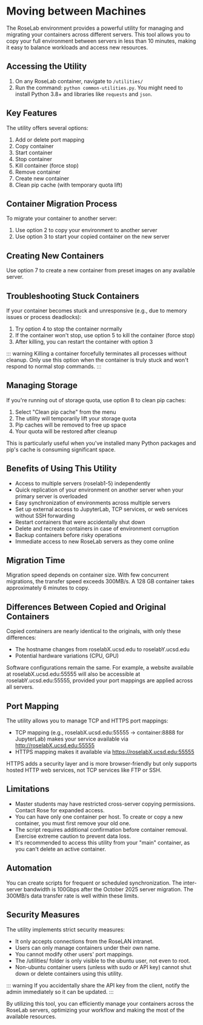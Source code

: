 # Moving between Machines

The RoseLab environment provides a powerful utility for managing and migrating your containers across different servers. This tool allows you to copy your full environment between servers in less than 10 minutes, making it easy to balance workloads and access new resources.

## Accessing the Utility

1. On any RoseLab container, navigate to `/utilities/`
2. Run the command: `python common-utilities.py`. You might need to install Python 3.8+ and libraries like `requests` and `json`.

## Key Features

The utility offers several options:

1. Add or delete port mapping
2. Copy container
3. Start container
4. Stop container
5. Kill container (force stop)
6. Remove container
7. Create new container
8. Clean pip cache (with temporary quota lift)

## Container Migration Process

To migrate your container to another server:

1. Use option 2 to copy your environment to another server
2. Use option 3 to start your copied container on the new server

## Creating New Containers

Use option 7 to create a new container from preset images on any available server.

## Troubleshooting Stuck Containers

If your container becomes stuck and unresponsive (e.g., due to memory issues or process deadlocks):

1. Try option 4 to stop the container normally
2. If the container won't stop, use option 5 to kill the container (force stop)
3. After killing, you can restart the container with option 3

::: warning
Killing a container forcefully terminates all processes without cleanup. Only use this option when the container is truly stuck and won't respond to normal stop commands.
:::

## Managing Storage

If you're running out of storage quota, use option 8 to clean pip caches:

1. Select "Clean pip cache" from the menu
2. The utility will temporarily lift your storage quota
3. Pip caches will be removed to free up space
4. Your quota will be restored after cleanup

This is particularly useful when you've installed many Python packages and pip's cache is consuming significant space.

## Benefits of Using This Utility

- Access to multiple servers (roselab1-5) independently
- Quick replication of your environment on another server when your primary server is overloaded
- Easy synchronization of environments across multiple servers
- Set up external access to JupyterLab, TCP services, or web services without SSH forwarding
- Restart containers that were accidentally shut down
- Delete and recreate containers in case of environment corruption
- Backup containers before risky operations
- Immediate access to new RoseLab servers as they come online

## Migration Time

Migration speed depends on container size. With few concurrent migrations, the transfer speed exceeds 300MB/s. A 128 GB container takes approximately 6 minutes to copy.

## Differences Between Copied and Original Containers

Copied containers are nearly identical to the originals, with only these differences:
- The hostname changes from roselabX.ucsd.edu to roselabY.ucsd.edu
- Potential hardware variations (CPU, GPU)

Software configurations remain the same. For example, a website available at roselabX.ucsd.edu:55555 will also be accessible at roselabY.ucsd.edu:55555, provided your port mappings are applied across all servers.

## Port Mapping

The utility allows you to manage TCP and HTTPS port mappings:
- TCP mapping (e.g., roselabX.ucsd.edu:55555 → container:8888 for JupyterLab) makes your service available via http://roselabX.ucsd.edu:55555
- HTTPS mapping makes it available via https://roselabX.ucsd.edu:55555

HTTPS adds a security layer and is more browser-friendly but only supports hosted HTTP web services, not TCP services like FTP or SSH.

## Limitations

- Master students may have restricted cross-server copying permissions. Contact Rose for expanded access.
- You can have only one container per host. To create or copy a new container, you must first remove your old one.
- The script requires additional confirmation before container removal. Exercise extreme caution to prevent data loss.
- It's recommended to access this utility from your "main" container, as you can't delete an active container.

## Automation

You can create scripts for frequent or scheduled synchronization. The inter-server bandwidth is 100Gbps after the October 2025 server migration. The 300MB/s data transfer rate is well within these limits.

## Security Measures

The utility implements strict security measures:
- It only accepts connections from the RoseLAN intranet.
- Users can only manage containers under their own name.
- You cannot modify other users' port mappings.
- The /utilities/ folder is only visible to the ubuntu user, not even to root.
- Non-ubuntu container users (unless with sudo or API key) cannot shut down or delete containers using this utility.

::: warning
If you accidentally share the API key from the client, notify the admin immediately so it can be updated.
:::

By utilizing this tool, you can efficiently manage your containers across the RoseLab servers, optimizing your workflow and making the most of the available resources.
